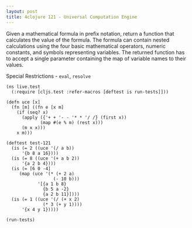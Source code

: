 ```yaml
---
layout: post
title: 4clojure 121 - Universal Computation Engine
---
```


Given a mathematical formula in prefix notation, return a function that calculates the value of the formula.
The formula can contain nested calculations using the four basic mathematical operators,
numeric constants, and symbols representing variables.
The returned function has to accept a single parameter containing the map of variable names to their values. 

Special Restrictions - `eval`, `resolve`

<pre><code class="language-klipse">(ns live.test
  (:require [cljs.test :refer-macros [deftest is run-tests]]))
  
(defn uce [x]
  (fn [m] ((fn e [x m]
    (if (seq? x)
      (apply ({'+ + '- - '* * '/ /} (first x))
             (map #(e % m) (rest x)))
      (m x x)))
    x m)))

(deftest test-121
  (is (= 2 ((uce '(/ a b))
      '{b 8 a 16})))
  (is (= 8 ((uce '(+ a b 2))
      '{a 2 b 4})))
  (is (= [6 0 -4]
     (map (uce '(* (+ 2 a)
                  (- 10 b)))
            '[{a 1 b 8}
              {b 5 a -2}
              {a 2 b 11}])))
  (is (= 1 ((uce '(/ (+ x 2)
              (* 3 (+ y 1))))
      '{x 4 y 1}))))

(run-tests)
</code></pre>
